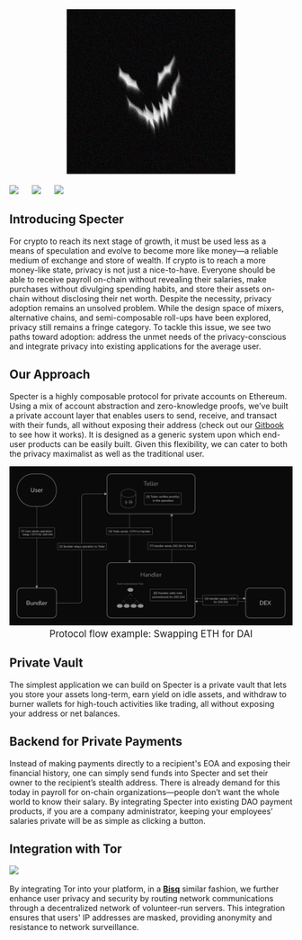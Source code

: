 <div align="center">
  <img
    alt="Specter Logo"
    src="./img/specter.png"
  />
</div>

<br>

<div>
  <a href="https://specter-eth.neocities.org/" target="_blank" style="display: inline-block; margin-right: 20px;"><img src="https://img.shields.io/badge/Website-black" /></a>
  <a href="https://specter-eth.gitbook.io/specter" target="_blank" style="display: inline-block; margin-right: 20px;"><img src="https://img.shields.io/badge/Gitbook-black" /></a>
  <a href="https://twitter.com/eth_specter" target="_blank" style="display: inline-block;"><img src="https://img.shields.io/twitter/follow/eth_specter" /></a>
</div>

## Introducing Specter

For crypto to reach its next stage of growth, it must be used less as a means of speculation and
evolve to become more like money—a reliable medium of exchange and store of wealth.
If crypto is to reach a more money-like state, privacy is not just a nice-to-have. Everyone
should be able to receive payroll on-chain without revealing their salaries, make purchases
without divulging spending habits, and store their assets on-chain without disclosing their net
worth.
Despite the necessity, privacy adoption remains an unsolved problem. While the design space
of mixers, alternative chains, and semi-composable roll-ups have been explored, privacy still
remains a fringe category. To tackle this issue, we see two paths toward adoption: address the
unmet needs of the privacy-conscious and integrate privacy into existing applications for the
average user.

## Our Approach

Specter is a highly composable protocol for private accounts on Ethereum. Using a mix of
account abstraction and zero-knowledge proofs, we’ve built a private account layer that
enables users to send, receive, and transact with their funds, all without exposing their
address (check out our [Gitbook](https://specter-eth.gitbook.io/specter) to see how it works). It is designed as a generic system upon
which end-user products can be easily built. Given this flexibility, we can cater to both the
privacy maximalist as well as the traditional user.

<div align="center">
  <img src="./img/Anonymous Dex Swap.png" alt="Protocol flow example: Swapping ETH for DAI">
  <br>
  <sub style="font-size: larger; text-align: center;">Protocol flow example: Swapping ETH for DAI</sub>
</div>

## Private Vault

The simplest application we can build on Specter is a private vault that lets you store your
assets long-term, earn yield on idle assets, and withdraw to burner wallets for high-touch
activities like trading, all without exposing your address or net balances. 

## Backend for Private Payments

Instead of making payments directly to a recipient's EOA and exposing their financial history,
one can simply send funds into Specter and set their owner to the recipient’s stealth address.
There is already demand for this today in payroll for on-chain organizations—people don’t
want the whole world to know their salary. By integrating Specter into existing DAO payment
products, if you are a company administrator, keeping your employees’ salaries private will
be as simple as clicking a button.

## Integration with Tor

<p>
  <a href="https://www.torproject.org/" target="_blank">
    <img src="https://img.shields.io/badge/Tor_Project-purple" />
  </a>
</p>

By integrating Tor into your platform, in a **[Bisq](https://bisq.network/)** similar fashion, we further enhance user privacy and security by routing network communications through a decentralized network of volunteer-run servers. This integration ensures that users' IP addresses are masked, providing anonymity and resistance to network surveillance.

